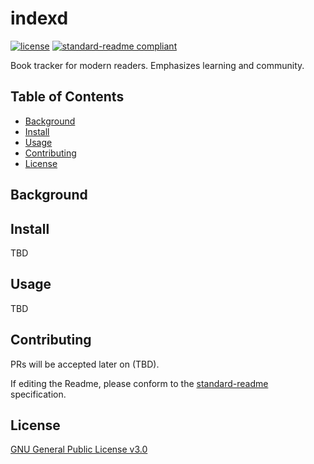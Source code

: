 # indexd

[![license](https://img.shields.io/github/license/:jrtcra/:indexd.svg)](LICENSE)
[![standard-readme compliant](https://img.shields.io/badge/readme%20style-standard-brightgreen.svg?style=flat-square)](https://github.com/RichardLitt/standard-readme)

Book tracker for modern readers. Emphasizes learning and community. 

## Table of Contents
- [Background](#background)
- [Install](#install)
- [Usage](#usage)
- [Contributing](#contributing)
- [License](#license)

## Background

## Install

TBD

## Usage

TBD

## Contributing

PRs will be accepted later on (TBD).

If editing the Readme, please conform to the [standard-readme](https://github.com/RichardLitt/standard-readme) specification.

## License

[GNU General Public License v3.0](../LICENSE)
